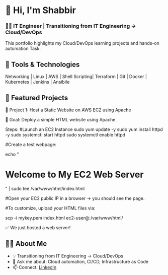  # 👋 Hi, I'm Shabbir
### 🧑‍💻 IT Engineer | Transitioning from IT Engineering → Cloud/DevOps

This portfolio highlights my Cloud/DevOps learning projects and hands-on automation Task.

## 🔧 Tools & Technologies
Networking | Linux | AWS | Shell Scripting| Terraform | Git | Docker | Kubernetes | Jenkins | Ansibile

## 📂 Featured Projects
🔵 Project 1:  Host a Static Website on AWS EC2 using Apache

🎯 Goal: Deploy a simple HTML website using Apache.

Steps:
#Launch an EC2 Instance
sudo yum update -y
sudo yum install httpd -y
sudo systemctl start httpd
sudo systemctl enable httpd

#Create a test webpage:

echo "<h1>Welcome to My EC2 Web Server</h1>" | sudo tee /var/www/html/index.html


#Open your EC2 public IP in a browser → you should see the page.

#To customize, upload your HTML files via:

scp -i mykey.pem index.html ec2-user@<Public-IP>:/var/www/html/

✅ We just hosted a web server!

## 🧑‍💻 About Me
- 💡 Transitioning from IT Engineering → Cloud/DevOps
- 💬 Ask me about: Cloud automation, CI/CD, Infrastructure as Code
- 📫 Connect: [LinkedIn](https://linkedin.com/in/yourprofile)



